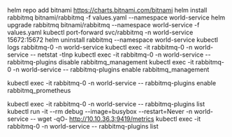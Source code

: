 helm repo add bitnami https://charts.bitnami.com/bitnami
helm install rabbitmq bitnami/rabbitmq -f values.yaml --namespace world-service
helm upgrade rabbitmq bitnami/rabbitmq --namespace world-service -f values.yaml
kubectl port-forward svc/rabbitmq -n world-service 15672:15672
helm uninstall rabbitmq --namespace world-service
kubectl logs rabbitmq-0 -n world-service
kubectl exec -it rabbitmq-0 -n world-service -- netstat -tlnp
kubectl exec -it rabbitmq-0 -n world-service -- rabbitmq-plugins disable rabbitmq_management
kubectl exec -it rabbitmq-0 -n world-service -- rabbitmq-plugins enable rabbitmq_management

kubectl exec -it rabbitmq-0 -n world-service -- rabbitmq-plugins enable rabbitmq_prometheus

kubectl exec -it rabbitmq-0 -n world-service -- rabbitmq-plugins list
kubectl run -it --rm debug --image=busybox --restart=Never -n world-service -- wget -qO- http://10.10.36.3:9419/metrics
kubectl exec -it rabbitmq-0 -n world-service -- rabbitmq-plugins list
